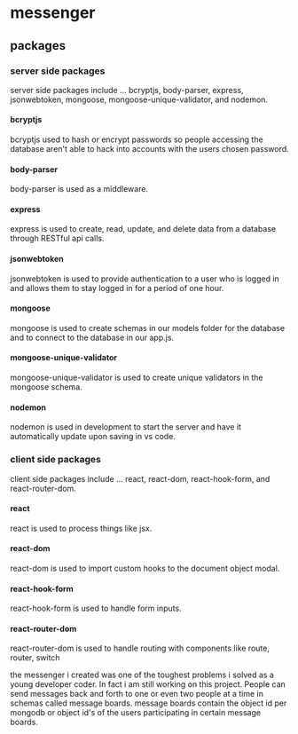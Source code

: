 
# messenger

## packages


### server side packages 
server side packages include ... bcryptjs, body-parser, express, jsonwebtoken, mongoose, mongoose-unique-validator, and nodemon.

#### bcryptjs

bcryptjs used to hash or encrypt passwords so people accessing the database aren't able to hack into accounts with the users chosen password.

#### body-parser

body-parser is used as a middleware.

#### express

express is used to create, read, update, and delete data from a database through RESTful api calls.

#### jsonwebtoken

jsonwebtoken is used to provide authentication to a user who is logged in and allows them to stay logged in for a period of one hour.

#### mongoose 

mongoose is used to create schemas in our models folder for the database and to connect to the database in our app.js.

#### mongoose-unique-validator

mongoose-unique-validator is used to create unique validators in the mongoose schema.

#### nodemon

nodemon is used in development to start the server and have it automatically update upon saving in vs code.


### client side packages
client side packages include ... react, react-dom, react-hook-form, and react-router-dom.

#### react

react is used to process things like jsx.

#### react-dom

react-dom is used to import custom hooks to the document object modal.

#### react-hook-form

react-hook-form is used to handle form inputs.

#### react-router-dom

react-router-dom is used to handle routing with components like route, router, switch


the messenger i created was one of the toughest problems i solved as a young developer coder. In fact i am still working on this project. People can send messages back and forth to one or even two people at a time in schemas called message boards.
message boards contain the object id per mongodb or object id's of the users participating in certain message boards.  
